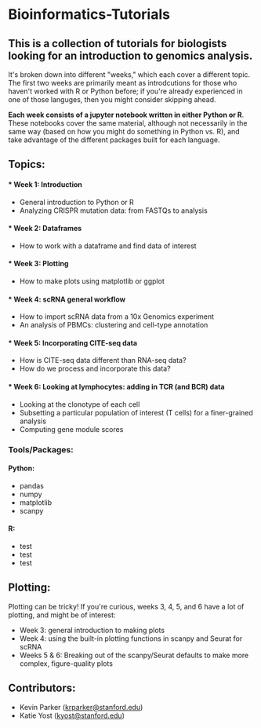 # Bioinformatics-Tutorials

## This is a collection of tutorials for biologists looking for an introduction to genomics analysis.

It's broken down into different "weeks," which each cover a different topic.  The first two weeks are primarily meant as introdcutions for those who haven't worked with R or Python before; if you're already experienced in one of those languges, then you might consider skipping ahead.

**Each week consists of a jupyter notebook written in either Python or R**.  These notebooks cover the same material, although not necessarily in the same way (based on how you might do something in Python vs. R), and take advantage of the different packages built for each language.

## Topics:

#### * Week 1: Introduction
  - General introduction to Python or R
  - Analyzing CRISPR mutation data: from FASTQs to analysis
  
#### * Week 2: Dataframes
  - How to work with a dataframe and find data of interest
  
#### * Week 3: Plotting
  - How to make plots using matplotlib or ggplot
  
#### * Week 4: scRNA general workflow
  - How to import scRNA data from a 10x Genomics experiment
  - An analysis of PBMCs: clustering and cell-type annotation
  
#### * Week 5: Incorporating CITE-seq data
  - How is CITE-seq data different than RNA-seq data?
  - How do we process and incorporate this data?
  
#### * Week 6: Looking at lymphocytes: adding in TCR (and BCR) data
  - Looking at the clonotype of each cell
  - Subsetting a particular population of interest (T cells) for a finer-grained analysis
  - Computing gene module scores

### Tools/Packages:

#### Python:
  * pandas
  * numpy
  * matplotlib
  * scanpy

#### R:
  * test
  * test 
  * test 


## Plotting:

Plotting can be tricky! If you're curious, weeks 3, 4, 5, and 6 have a lot of plotting, and might be of interest:

* Week 3: general introduction to making plots
* Week 4: using the built-in plotting functions in scanpy and Seurat for scRNA
* Weeks 5 & 6: Breaking out of the scanpy/Seurat defaults to make more complex, figure-quality plots

## Contributors:

* Kevin Parker (krparker@stanford.edu)
* Katie Yost (kyost@stanford.edu)

